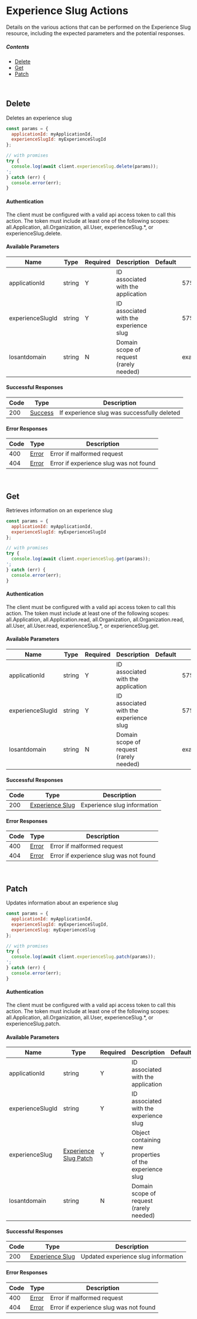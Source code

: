 # Experience Slug Actions

Details on the various actions that can be performed on the
Experience Slug resource, including the expected
parameters and the potential responses.

##### Contents

*   [Delete](#delete)
*   [Get](#get)
*   [Patch](#patch)

<br/>

## Delete

Deletes an experience slug

```javascript
const params = {
  applicationId: myApplicationId,
  experienceSlugId: myExperienceSlugId
};

// with promises
try {
  console.log(await client.experienceSlug.delete(params));
';
} catch (err) {
  console.error(err);
}
```

#### Authentication
The client must be configured with a valid api access token to call this
action. The token must include at least one of the following scopes:
all.Application, all.Organization, all.User, experienceSlug.*, or experienceSlug.delete.

#### Available Parameters

| Name | Type | Required | Description | Default | Example |
| ---- | ---- | -------- | ----------- | ------- | ------- |
| applicationId | string | Y | ID associated with the application |  | 575ec8687ae143cd83dc4a97 |
| experienceSlugId | string | Y | ID associated with the experience slug |  | 575ed78e7ae143cd83dc4aab |
| losantdomain | string | N | Domain scope of request (rarely needed) |  | example.com |

#### Successful Responses

| Code | Type | Description |
| ---- | ---- | ----------- |
| 200 | [Success](../lib/schemas/success.json) | If experience slug was successfully deleted |

#### Error Responses

| Code | Type | Description |
| ---- | ---- | ----------- |
| 400 | [Error](../lib/schemas/error.json) | Error if malformed request |
| 404 | [Error](../lib/schemas/error.json) | Error if experience slug was not found |

<br/>

## Get

Retrieves information on an experience slug

```javascript
const params = {
  applicationId: myApplicationId,
  experienceSlugId: myExperienceSlugId
};

// with promises
try {
  console.log(await client.experienceSlug.get(params));
';
} catch (err) {
  console.error(err);
}
```

#### Authentication
The client must be configured with a valid api access token to call this
action. The token must include at least one of the following scopes:
all.Application, all.Application.read, all.Organization, all.Organization.read, all.User, all.User.read, experienceSlug.*, or experienceSlug.get.

#### Available Parameters

| Name | Type | Required | Description | Default | Example |
| ---- | ---- | -------- | ----------- | ------- | ------- |
| applicationId | string | Y | ID associated with the application |  | 575ec8687ae143cd83dc4a97 |
| experienceSlugId | string | Y | ID associated with the experience slug |  | 575ed78e7ae143cd83dc4aab |
| losantdomain | string | N | Domain scope of request (rarely needed) |  | example.com |

#### Successful Responses

| Code | Type | Description |
| ---- | ---- | ----------- |
| 200 | [Experience Slug](../lib/schemas/experienceSlug.json) | Experience slug information |

#### Error Responses

| Code | Type | Description |
| ---- | ---- | ----------- |
| 400 | [Error](../lib/schemas/error.json) | Error if malformed request |
| 404 | [Error](../lib/schemas/error.json) | Error if experience slug was not found |

<br/>

## Patch

Updates information about an experience slug

```javascript
const params = {
  applicationId: myApplicationId,
  experienceSlugId: myExperienceSlugId,
  experienceSlug: myExperienceSlug
};

// with promises
try {
  console.log(await client.experienceSlug.patch(params));
';
} catch (err) {
  console.error(err);
}
```

#### Authentication
The client must be configured with a valid api access token to call this
action. The token must include at least one of the following scopes:
all.Application, all.Organization, all.User, experienceSlug.*, or experienceSlug.patch.

#### Available Parameters

| Name | Type | Required | Description | Default | Example |
| ---- | ---- | -------- | ----------- | ------- | ------- |
| applicationId | string | Y | ID associated with the application |  | 575ec8687ae143cd83dc4a97 |
| experienceSlugId | string | Y | ID associated with the experience slug |  | 575ed78e7ae143cd83dc4aab |
| experienceSlug | [Experience Slug Patch](../lib/schemas/experienceSlugPatch.json) | Y | Object containing new properties of the experience slug |  | [Experience Slug Patch Example](_schemas.md#experience-slug-patch-example) |
| losantdomain | string | N | Domain scope of request (rarely needed) |  | example.com |

#### Successful Responses

| Code | Type | Description |
| ---- | ---- | ----------- |
| 200 | [Experience Slug](../lib/schemas/experienceSlug.json) | Updated experience slug information |

#### Error Responses

| Code | Type | Description |
| ---- | ---- | ----------- |
| 400 | [Error](../lib/schemas/error.json) | Error if malformed request |
| 404 | [Error](../lib/schemas/error.json) | Error if experience slug was not found |
